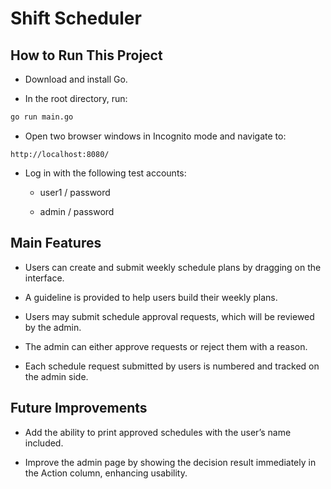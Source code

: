# Shift Scheduler

## How to Run This Project
- Download and install Go.

- In the root directory, run:

```bash
go run main.go
```

- Open two browser windows in Incognito mode and navigate to:

```text
http://localhost:8080/
```

- Log in with the following test accounts:

  - user1 / password

  - admin / password

## Main Features
- Users can create and submit weekly schedule plans by dragging on the interface.

- A guideline is provided to help users build their weekly plans.

- Users may submit schedule approval requests, which will be reviewed by the admin.

- The admin can either approve requests or reject them with a reason.

- Each schedule request submitted by users is numbered and tracked on the admin side.

## Future Improvements
- Add the ability to print approved schedules with the user’s name included.

- Improve the admin page by showing the decision result immediately in the Action column, enhancing usability.
